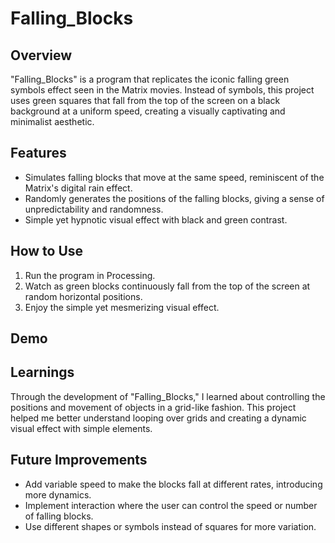 # Falling_Blocks

## Overview
"Falling_Blocks" is a program that replicates the iconic falling green symbols effect seen in the Matrix movies. Instead of symbols, this project uses green squares that fall from the top of the screen on a black background at a uniform speed, creating a visually captivating and minimalist aesthetic.

## Features
- Simulates falling blocks that move at the same speed, reminiscent of the Matrix's digital rain effect.
- Randomly generates the positions of the falling blocks, giving a sense of unpredictability and randomness.
- Simple yet hypnotic visual effect with black and green contrast.

## How to Use
1. Run the program in Processing.
2. Watch as green blocks continuously fall from the top of the screen at random horizontal positions.
3. Enjoy the simple yet mesmerizing visual effect.

## Demo


## Learnings
Through the development of "Falling_Blocks," I learned about controlling the positions and movement of objects in a grid-like fashion. This project helped me better understand looping over grids and creating a dynamic visual effect with simple elements.

## Future Improvements
- Add variable speed to make the blocks fall at different rates, introducing more dynamics.
- Implement interaction where the user can control the speed or number of falling blocks.
- Use different shapes or symbols instead of squares for more variation.
